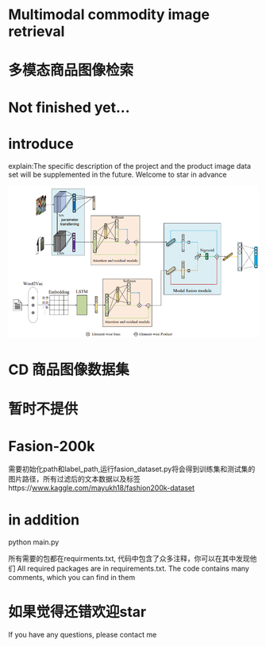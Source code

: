 # Multimodal commodity image retrieval
# 多模态商品图像检索
# Not finished yet...

# introduce
explain:The specific description of the project and the product image data set will be supplemented in the future. Welcome to star in advance

![image text](https://raw.githubusercontent.com/redysky/multimodel/master/picture.png)

# CD 商品图像数据集 
# 暂时不提供
# Fasion-200k
需要初始化path和label_path,运行fasion_dataset.py将会得到训练集和测试集的图片路径，所有过滤后的文本数据以及标签https://www.kaggle.com/mayukh18/fashion200k-dataset

# in addition
python main.py

所有需要的包都在requirments.txt, 代码中包含了众多注释，你可以在其中发现他们
All required packages are in requirements.txt. The code contains many comments, which you can find in them

# 如果觉得还错欢迎star
If you have any questions, please contact me

